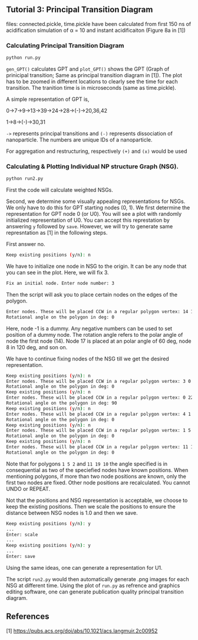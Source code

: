 ## Tutorial 3: Principal Transition Diagram

files: connected.pickle, time.pickle have been calculated from first 150 ns of 
 acidification simulation of α = 10 and instant acidificaiton (Figure 8a in [1])

### Calculating Principal Transition Diagram 
```bash
python run.py
```

`gen_GPT()` calculates GPT and  `plot_GPT()` shows the GPT (Graph of prinicipal transition; Same as principal transition diagram in [1]).
 The plot has to be zoomed in different locations to clearly see the time for each transition. 
The tranition time is in microseconds (same as time.pickle).  


A simple representation of GPT is,

0->7->9->13->39->24->28->(-)->20,36,42

1->8->(-)->30,31

`->` represents principal transitions and `(-)` represents dissociation of nanoparticle. The numbers are unique IDs of a nanoparticle. 

For aggregation and restructuring, respectively `(+)` and `(x)` would be used 

### Calculating & Plotting Individual NP structure Graph (NSG).
```bash
python run2.py
```
First the code will calculate weighted NSGs. 

Second, we determine some visually appealing representations for NSGs. 
We only have to do this for  GPT starting nodes (0, 1). We first determine the representation for GPT node 0 (or U0). You will see a plot with randomly initialized representation of U0. You can accept this represtation by answering `y` followed by `save`. However, we will try to generate same represntation as [1] in the following steps.


First answer no.
```bash
Keep existing positions (y/n): n
```

We have to initialize one node in NSG to the origin. It can be any node that you can see in the plot. Here, we will fix 3.

```bash
Fix an initial node. Enter node number: 3
```

Then the script will ask you to place certain nodes on the edges of the polygon.

```bash
Enter nodes. These will be placed CCW in a regular polygon vertex: 14 17 8 -1 3 5
Rotational angle on the polygon in deg: 0
```

Here, node -1 is a dummy. Any negative numbers can be used to set position of a dummy node. The rotation angle refers to the polar angle of node the first node (14). Node 17 is placed at an polar angle of 60 deg, node 8 in 120 deg, and son on.

We have to continue fixing nodes of the NSG till we get the desired representation.

```bash
Keep existing positions (y/n): n
Enter nodes. These will be placed CCW in a regular polygon vertex: 3 0 12
Rotational angle on the polygon in deg: 0
Keep existing positions (y/n): n
Enter nodes. These will be placed CCW in a regular polygon vertex: 0 22 12
Rotational angle on the polygon in deg: 90
Keep existing positions (y/n): n
Enter nodes. These will be placed CCW in a regular polygon vertex: 4 1 5 -1 19 11
Rotational angle on the polygon in deg: 0
Keep existing positions (y/n): n
Enter nodes. These will be placed CCW in a regular polygon vertex: 1 5 2
Rotational angle on the polygon in deg: 0
Keep existing positions (y/n): n
Enter nodes. These will be placed CCW in a regular polygon vertex: 11 19 10
Rotational angle on the polygon in deg: 0
```

Note that for polygons `1 5 2` and `11 19 10` the angle specified is in consequential as two of the speciefied nodes have known positions. When mentioning polygons, if more than two node positions are known, only the first two nodes are fixed. Other node positions are recalculated. You cannot UNDO or REPEAT. 

Not that the positions and NSG representation is acceptable, we choose to keep the existing positions. Then we scale the positions to ensure the distance between NSG nodes is 1.0 and then we save.  

```bash
Keep existing positions (y/n): y
...
Enter: scale
...
Keep existing positions (y/n): y
...
Enter: save
```

Using the same ideas, one can generate a representation for U1. 

The script `run2.py` would then automatically generate .png images for each NSG at different time. Using the plot of `run.py` as refrence and graphics editing software, one can generate publication quality principal transition diagram.

## References
[1]  https://pubs.acs.org/doi/abs/10.1021/acs.langmuir.2c00952
